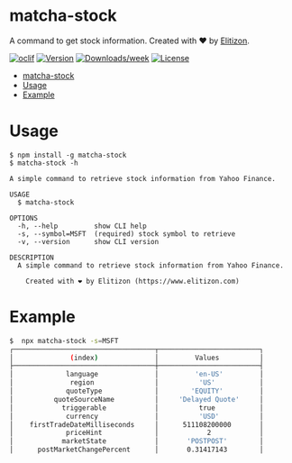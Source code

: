 # matcha-stock

A command to get stock information. Created with ❤️ by [Elitizon](https://www.elitizon.com).

[![oclif](https://img.shields.io/badge/cli-oclif-brightgreen.svg)](https://oclif.io)
[![Version](https://img.shields.io/npm/v/matcha-stock.svg)](https://npmjs.org/package/matcha-stock)
[![Downloads/week](https://img.shields.io/npm/dw/matcha-stock.svg)](https://npmjs.org/package/matcha-stock)
[![License](https://img.shields.io/npm/l/matcha-stock.svg)](https://github.com/raphaelmansuy/matcha-stock/blob/master/package.json)

<!-- toc -->

- [matcha-stock](#matcha-stock)
- [Usage](#usage)
- [Example](#example)
<!-- tocstop -->

# Usage

```sh-session
$ npm install -g matcha-stock
$ matcha-stock -h

A simple command to retrieve stock information from Yahoo Finance.

USAGE
  $ matcha-stock

OPTIONS
  -h, --help         show CLI help
  -s, --symbol=MSFT  (required) stock symbol to retrieve
  -v, --version      show CLI version

DESCRIPTION
  A simple command to retrieve stock information from Yahoo Finance.

    Created with ❤️ by Elitizon (https://www.elitizon.com)

```

# Example

```bash
$  npx matcha-stock -s=MSFT
┌───────────────────────────────────┬─────────────────────────┐
│              (index)              │         Values          │
├───────────────────────────────────┼─────────────────────────┤
│             language              │         'en-US'         │
│              region               │          'US'           │
│             quoteType             │        'EQUITY'         │
│          quoteSourceName          │     'Delayed Quote'     │
│            triggerable            │          true           │
│             currency              │          'USD'          │
│    firstTradeDateMilliseconds     │      511108200000       │
│             priceHint             │            2            │
│            marketState            │       'POSTPOST'        │
│      postMarketChangePercent      │       0.31417143        │

```
